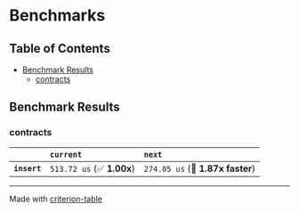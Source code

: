 # Benchmarks

## Table of Contents

- [Benchmark Results](#benchmark-results)
    - [contracts](#contracts)

## Benchmark Results

### contracts

|              | `current`                 | `next`                            |
|:-------------|:--------------------------|:--------------------------------- |
| **`insert`** | `513.72 us` (✅ **1.00x**) | `274.05 us` (🚀 **1.87x faster**)  |

---
Made with [criterion-table](https://github.com/nu11ptr/criterion-table)

